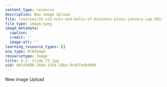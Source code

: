 ```yaml
---
content_type: resource
description: New image Upload
file: /courses/15-s21-nuts-and-bolts-of-business-plans-january-iap-2014/d01430802b4e13cb10ba9c45fedb9864_4.2._slide_73.jpg
file_type: image/jpeg
image_metadata:
  caption: ''
  credit: ''
  image-alt: ''
learning_resource_types: []
ocw_type: OCWImage
resourcetype: Image
title: 4.2._slide_73.jpg
uid: d0143080-2b4e-13cb-10ba-9c45fedb9864
---
```

New image Upload
